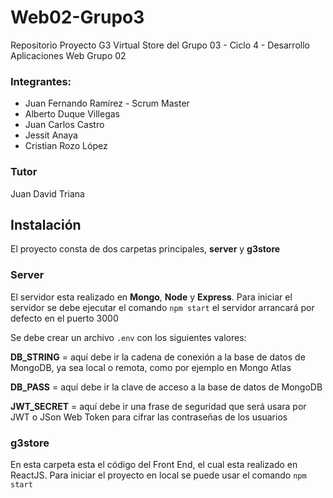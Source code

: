 # Web02-Grupo3

Repositorio Proyecto G3 Virtual Store del Grupo 03 - Ciclo 4 - Desarrollo Aplicaciones Web Grupo 02

### Integrantes:

 - Juan Fernando Ramírez - Scrum Master
 - Alberto Duque Villegas
 - Juan Carlos Castro
 - Jessit Anaya
 - Cristian Rozo López

### Tutor
Juan David Triana

## Instalación
El proyecto consta de dos carpetas principales, **server** y **g3store**

### Server
El servidor esta realizado en **Mongo**, **Node** y **Express**. Para iniciar el servidor se debe ejecutar el comando `npm start` el servidor arrancará por defecto en el puerto 3000

Se debe crear un archivo `.env` con los siguientes valores:

**DB_STRING** = aquí debe ir la cadena de conexión a la base de datos de MongoDB, ya sea local o remota, como por ejemplo en Mongo Atlas

**DB_PASS** = aquí debe ir la clave de acceso a la base de datos de MongoDB

**JWT_SECRET** = aquí debe ir una frase de seguridad que será usara por JWT o JSon Web Token para cifrar las contraseñas de los usuarios

### g3store

En esta carpeta esta el código del Front End, el cual esta realizado en ReactJS. Para iniciar el proyecto en local se puede usar el comando `npm start`